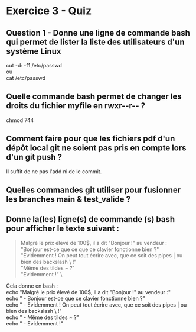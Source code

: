 # Exercice 3 - Quiz

## Question 1 - Donne une ligne de commande bash qui permet de lister la liste des utilisateurs d'un système Linux
cut -d: -f1 /etc/passwd \
ou \
cat /etc/passwd

## Quelle commande bash permet de changer les droits du fichier myfile en rwxr--r-- ?
chmod 744

## Comment faire pour que les fichiers pdf d'un dépôt local git ne soient pas pris en compte lors d'un git push ?
Il suffit de ne pas l'add ni de le commit.

## Quelles commandes git utiliser pour fusionner les branches main & test_valide ?

## Donne la(les) ligne(s) de commande (s) bash pour afficher le texte suivant :
> Malgré le prix élevé de 100$, il a dit "Bonjour !" au vendeur : \
  "Bonjour est-ce que ce que ce clavier fonctionne bien ?" \
  "Evidemment ! On peut tout écrire avec, que ce soit des pipes | ou bien des backslash \\ !" \
  "Même des tildes ~ ?" \
  "Evidemment !" \

Cela donne en bash : \
echo "Malgré le prix élevé de 100$, il a dit "Bonjour !" au vendeur :" \
echo "  - Bonjour est-ce que ce clavier fonctionne bien ?" \
echo "  - Evidemment ! On peut tout écrire avec, que ce soit des pipes | ou bien des backslash \\ !" \
echo "  - Même des tildes ~ ?" \
echo "  - Evidemment !"
